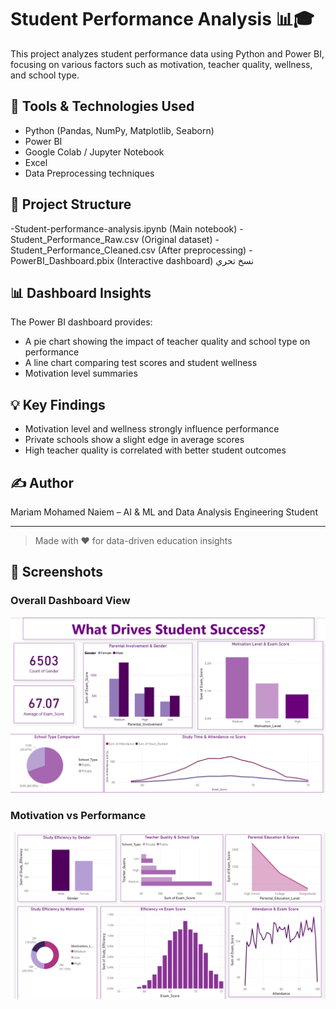 # Student Performance Analysis 📊🎓

This project analyzes student performance data using Python and Power BI, focusing on various factors such as motivation, teacher quality, wellness, and school type.

## 🔧 Tools & Technologies Used
- Python (Pandas, NumPy, Matplotlib, Seaborn)
- Power BI
- Google Colab / Jupyter Notebook
- Excel
- Data Preprocessing techniques

## 📁 Project Structure
-Student-performance-analysis.ipynb (Main notebook)
-Student_Performance_Raw.csv (Original dataset)
-Student_Performance_Cleaned.csv (After preprocessing)
-PowerBI_Dashboard.pbix (Interactive dashboard)
نسخ
تحري
## 📊 Dashboard Insights
The Power BI dashboard provides:
- A pie chart showing the impact of teacher quality and school type on performance
- A line chart comparing test scores and student wellness
- Motivation level summaries

## 💡 Key Findings
- Motivation level and wellness strongly influence performance
- Private schools show a slight edge in average scores
- High teacher quality is correlated with better student outcomes


## ✍️ Author
Mariam Mohamed Naiem – AI & ML and Data Analysis Engineering Student

---

> Made with ❤️ for data-driven education insights

## 📸 Screenshots

### Overall Dashboard View
![Dashboard](images/dashboard_1.png)

### Motivation vs Performance
![Motivation](images/dashboard_2.png)

